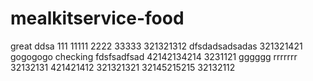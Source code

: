 # mealkitservice-food
great
ddsa
111
11111
2222
33333
321321312
dfsdadsadsadas
321321421
gogogogo
checking
fdsfsadfsad
42142134214
3231121
gggggg
rrrrrrr
32132131
421421412
321321321
32145215215
32132112
